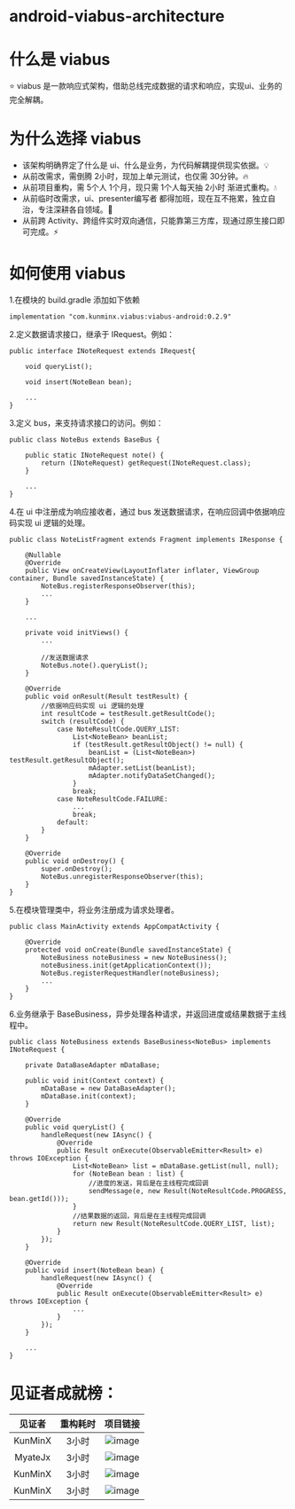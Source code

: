 # android-viabus-architecture

# 什么是 viabus
⭐ viabus 是一款响应式架构，借助总线完成数据的请求和响应，实现ui、业务的完全解耦。

# 为什么选择 viabus
- 该架构明确界定了什么是 ui、什么是业务，为代码解耦提供现实依据。💡
- 从前改需求，需倒腾 2小时，现加上单元测试，也仅需 30分钟。🔥
- 从前项目重构，需 5个人 1个月，现只需 1个人每天抽 2小时 渐进式重构。💧
- 从前临时改需求，ui、presenter编写者 都得加班，现在互不拖累，独立自治，专注深耕各自领域。🌲
- 从前跨 Activity、跨组件实时双向通信，只能靠第三方库，现通过原生接口即可完成。⚡

# 如何使用 viabus
1.在模块的 build.gradle 添加如下依赖
```
implementation "com.kunminx.viabus:viabus-android:0.2.9"
```

2.定义数据请求接口，继承于 IRequest。例如：
```
public interface INoteRequest extends IRequest{

    void queryList();

    void insert(NoteBean bean);
    
    ...
}
```

3.定义 bus，来支持请求接口的访问。例如：
```
public class NoteBus extends BaseBus {

    public static INoteRequest note() {
        return (INoteRequest) getRequest(INoteRequest.class);
    }
    
    ...
}
```

4.在 ui 中注册成为响应接收者，通过 bus 发送数据请求，在响应回调中依据响应码实现 ui 逻辑的处理。
```
public class NoteListFragment extends Fragment implements IResponse {

    @Nullable
    @Override
    public View onCreateView(LayoutInflater inflater, ViewGroup container, Bundle savedInstanceState) {
        NoteBus.registerResponseObserver(this);
        ...
    }

    ...

    private void initViews() {
        ...
        
        //发送数据请求
        NoteBus.note().queryList();
    }

    @Override
    public void onResult(Result testResult) {
        //依据响应码实现 ui 逻辑的处理
        int resultCode = testResult.getResultCode();
        switch (resultCode) {
            case NoteResultCode.QUERY_LIST:
                List<NoteBean> beanList;
                if (testResult.getResultObject() != null) {
                    beanList = (List<NoteBean>) testResult.getResultObject();
                    mAdapter.setList(beanList);
                    mAdapter.notifyDataSetChanged();
                }
                break;
            case NoteResultCode.FAILURE:
                ...
                break;
            default:
        }
    }

    @Override
    public void onDestroy() {
        super.onDestroy();
        NoteBus.unregisterResponseObserver(this);
    }
}
```

5.在模块管理类中，将业务注册成为请求处理者。
```
public class MainActivity extends AppCompatActivity {

    @Override
    protected void onCreate(Bundle savedInstanceState) {
        NoteBusiness noteBusiness = new NoteBusiness();
        noteBusiness.init(getApplicationContext());
        NoteBus.registerRequestHandler(noteBusiness);
        ...
    }
}
```


6.业务继承于 BaseBusiness，异步处理各种请求，并返回进度或结果数据于主线程中。
```
public class NoteBusiness extends BaseBusiness<NoteBus> implements INoteRequest {

	private DataBaseAdapter mDataBase;

    public void init(Context context) {
        mDataBase = new DataBaseAdapter();
        mDataBase.init(context);
    }

    @Override
    public void queryList() {
        handleRequest(new IAsync() {
            @Override
            public Result onExecute(ObservableEmitter<Result> e) throws IOException {
                List<NoteBean> list = mDataBase.getList(null, null);
                for (NoteBean bean : list) {
                    //进度的发送，背后是在主线程完成回调
                    sendMessage(e, new Result(NoteResultCode.PROGRESS, bean.getId()));
                }
                //结果数据的返回，背后是在主线程完成回调
                return new Result(NoteResultCode.QUERY_LIST, list);
            }
        });
    }

    @Override
    public void insert(NoteBean bean) {
        handleRequest(new IAsync() {
            @Override
            public Result onExecute(ObservableEmitter<Result> e) throws IOException {
                ...
            }
        });
    }

	...
}
```


# 见证者成就榜：

|见证者|重构耗时|项目链接|
|:--:|:--:|:--:|
|KunMinX|3小时|![image]()|
|MyateJx|3小时|![image]()|
|KunMinX|3小时|![image]()|
|KunMinX|3小时|![image]()|
